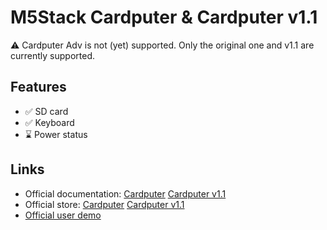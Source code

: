 # M5Stack Cardputer & Cardputer v1.1

⚠️ Cardputer Adv is not (yet) supported. Only the original one and v1.1 are currently supported.

## Features

- ✅ SD card
- ✅ Keyboard
- ⌛ Power status

## Links

- Official documentation: [Cardputer](https://docs.m5stack.com/en/core/Cardputer) [Cardputer v1.1](https://docs.m5stack.com/en/core/Cardputer%20V1.1)
- Official store: [Cardputer](https://shop.m5stack.com/products/m5stack-cardputer-kit-w-m5stamps3) [Cardputer v1.1](https://shop.m5stack.com/products/m5stack-cardputer-with-m5stamps3-v1-1)
- [Official user demo](https://github.com/m5stack/M5Cardputer-UserDemo/)
